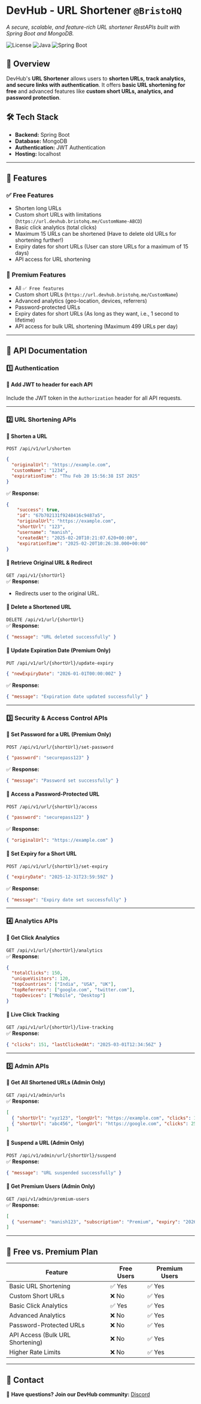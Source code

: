 # **DevHub - URL Shortener** `@BristoHQ`
*A secure, scalable, and feature-rich URL shortener RestAPIs built with Spring Boot and MongoDB.*  

![License](https://img.shields.io/badge/License-MIT-blue.svg) ![Java](https://img.shields.io/badge/Java-23-orange.svg) ![Spring Boot](https://img.shields.io/badge/Spring%20Boot-3.2-green.svg)  

## **📌 Overview**  
DevHub's **URL Shortener** allows users to **shorten URLs, track analytics, and secure links with authentication**. It offers **basic URL shortening for free** and advanced features like **custom short URLs, analytics, and password protection**.  

## **🛠️ Tech Stack**  
- **Backend:** Spring Boot 
- **Database:** MongoDB
- **Authentication:** JWT Authentication
- **Hosting:** localhost  

---

## **🚀 Features**  

### **✅ Free Features**  
- Shorten long URLs
- Custom short URLs with limitations (`https://url.devhub.bristohq.me/CustomName-ABCD`)
- Basic click analytics (total clicks)  
- Maximum 15 URLs can be shortened (Have to delete old URLs for shortening further!)
- Expiry dates for short URLs (User can store URLs for a maximum of 15 days)
- API access for URL shortening

### 💎 **Premium Features**
- All `✅ Free features`
- Custom short URLs (`https://url.devhub.bristohq.me/CustomName`)  
- Advanced analytics (geo-location, devices, referrers)  
- Password-protected URLs
- Expiry dates for short URLs (As long as they want, i.e., 1 second to lifetime)
- API access for bulk URL shortening (Maximum 499 URLs per day)

---

## **📌 API Documentation**  

### **1️⃣ Authentication**  
#### **🔹 Add JWT to header for each API**  
Include the JWT token in the `Authorization` header for all API requests.

---

### **2️⃣ URL Shortening APIs**  
#### **🔹 Shorten a URL**  
`POST /api/v1/url/shorten`  
```json
{
  "originalUrl": "https://example.com",
  "customName": "1234",
  "expirationTime": "Thu Feb 20 15:56:38 IST 2025"
}
```
✅ **Response:**  
```json
{
    "success": true,
    "id": "67b702131f9248416c9487a5",
    "originalUrl": "https://example.com",
    "shortUrl": "123",
    "username": "manish",
    "createdAt": "2025-02-20T10:21:07.620+00:00",
    "expirationTime": "2025-02-20T10:26:38.000+00:00"
}
```

#### **🔹 Retrieve Original URL & Redirect**  
`GET /api/v1/{shortUrl}`  
✅ **Response:**  
- Redirects user to the original URL.  

#### **🔹 Delete a Shortened URL**  
`DELETE /api/v1/url/{shortUrl}`  
✅ **Response:**  
```json
{ "message": "URL deleted successfully" }
```

#### **🔹 Update Expiration Date (Premium Only)**  
`PUT /api/v1/url/{shortUrl}/update-expiry`  
```json
{ "newExpiryDate": "2026-01-01T00:00:00Z" }
```
✅ **Response:**  
```json
{ "message": "Expiration date updated successfully" }
```

---

### **3️⃣ Security & Access Control APIs**  
#### **🔹 Set Password for a URL (Premium Only)**  
`POST /api/v1/url/{shortUrl}/set-password`  
```json
{ "password": "securepass123" }
```
✅ **Response:**  
```json
{ "message": "Password set successfully" }
```

#### **🔹 Access a Password-Protected URL**  
`POST /api/v1/url/{shortUrl}/access`  
```json
{ "password": "securepass123" }
```
✅ **Response:**  
```json
{ "originalUrl": "https://example.com" }
```

#### **🔹 Set Expiry for a Short URL**  
`POST /api/v1/url/{shortUrl}/set-expiry`  
```json
{ "expiryDate": "2025-12-31T23:59:59Z" }
```
✅ **Response:**  
```json
{ "message": "Expiry date set successfully" }
```

---

### **4️⃣ Analytics APIs**  
#### **🔹 Get Click Analytics**  
`GET /api/v1/url/{shortUrl}/analytics`  
✅ **Response:**  
```json
{
  "totalClicks": 150,
  "uniqueVisitors": 120,
  "topCountries": ["India", "USA", "UK"],
  "topReferrers": ["google.com", "twitter.com"],
  "topDevices": ["Mobile", "Desktop"]
}
```

#### **🔹 Live Click Tracking**  
`GET /api/v1/url/{shortUrl}/live-tracking`  
✅ **Response:**  
```json
{ "clicks": 151, "lastClickedAt": "2025-03-01T12:34:56Z" }
```

---

### **5️⃣ Admin APIs**  
#### **🔹 Get All Shortened URLs (Admin Only)**  
`GET /api/v1/admin/urls`  
✅ **Response:**  
```json
[
  { "shortUrl": "xyz123", "longUrl": "https://example.com", "clicks": 150 },
  { "shortUrl": "abc456", "longUrl": "https://google.com", "clicks": 250 }
]
```

#### **🔹 Suspend a URL (Admin Only)**  
`POST /api/v1/admin/url/{shortUrl}/suspend`  
✅ **Response:**  
```json
{ "message": "URL suspended successfully" }
```

#### **🔹 Get Premium Users (Admin Only)**  
`GET /api/v1/admin/premium-users`  
✅ **Response:**  
```json
[
  { "username": "manish123", "subscription": "Premium", "expiry": "2026-01-01" }
]
```

---

## **📌 Free vs. Premium Plan**  

| Feature | Free Users | Premium Users |
|---------|------------|---------------|
| Basic URL Shortening | ✅ Yes | ✅ Yes |
| Custom Short URLs | ❌ No | ✅ Yes |
| Basic Click Analytics | ✅ Yes | ✅ Yes |
| Advanced Analytics | ❌ No | ✅ Yes |
| Password-Protected URLs | ❌ No | ✅ Yes |
| API Access (Bulk URL Shortening) | ❌ No | ✅ Yes |
| Higher Rate Limits | ❌ No | ✅ Yes |

---

## **📌 Contact**
💬 **Have questions? Join our DevHub community:** [Discord](https://discord.gg/devhub)
